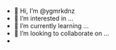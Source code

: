 - 👋 Hi, I’m @ygmrkdnz
- 👀 I’m interested in ...
- 🌱 I’m currently learning ...
- 💞️ I’m looking to collaborate on ...
-

<!---
ygmrkdnz/ygmrkdnz is a ✨ special ✨ repository because its `README.md` (this file) appears on your GitHub profile.
You can click the Preview link to take a look at your changes.
--->
